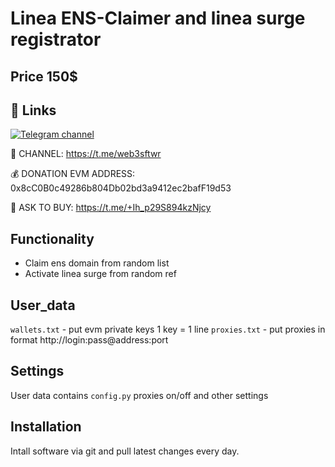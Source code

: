 # Linea ENS-Claimer and linea surge registrator
## Price 150$

## 🔗 Links
[![Telegram channel](https://img.shields.io/endpoint?url=https://runkit.io/damiankrawczyk/telegram-badge/branches/master?url=https://t.me/web3sftwr)](https://t.me/web3sftwr)

🔔 CHANNEL: https://t.me/web3sftwr

💰 DONATION EVM ADDRESS: 0x8cC0B0c49286b804Db02bd3a9412ec2bafF19d53

🤝 ASK TO BUY: https://t.me/+Ih_p29S894kzNjcy

## Functionality
- Claim ens domain from random list
- Activate linea surge from random ref

## User_data

`wallets.txt` - put evm private keys 1 key = 1 line
`proxies.txt` - put proxies in format http://login:pass@address:port

## Settings
User data contains `config.py` proxies on/off and other settings

## Installation
Intall software via git and pull latest changes every day.
